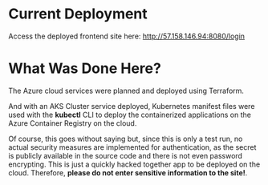 # Current Deployment

Access the deployed frontend site here: http://57.158.146.94:8080/login

# What Was Done Here?

The Azure cloud services were planned and deployed using Terraform.

And with an AKS Cluster service deployed, Kubernetes manifest files were used with the **kubectl** CLI to deploy the containerized applications on the Azure Container Registry on the cloud.

Of course, this goes without saying but, since this is only a test run, no actual security measures are implemented for authentication, as the secret is publicly available in the source code and there is not even password encrypting. This is just a quickly hacked together app to be deployed on the cloud. Therefore, **please do not enter sensitive information to the site!**.

